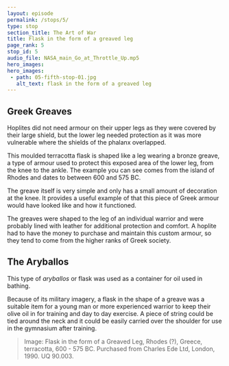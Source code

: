 ```yaml
---
layout: episode
permalink: /stops/5/
type: stop
section_title: The Art of War 
title: Flask in the form of a greaved leg
page_rank: 5
stop_id: 5
audio_file: NASA_main_Go_at_Throttle_Up.mp5
hero_images:
hero_images:
 - path: 05-fifth-stop-01.jpg
   alt_text: flask in the form of a greaved leg 
---
```


## Greek Greaves

Hoplites did not need armour on their upper legs as they were covered by their large shield, but the lower leg needed protection as it was more vulnerable where the shields of the phalanx overlapped. 

This moulded terracotta flask is shaped like a leg wearing a bronze greave, a type of armour used to protect this exposed area of the lower leg, from the knee to the ankle. The example you can see comes from the island of Rhodes and dates to between 600 and 575 BC. 

The greave itself is very simple and only has a small amount of decoration at the knee. It provides a useful example of that this piece of Greek armour would have looked like and how it functioned. 

The greaves were shaped to the leg of an individual warrior and were probably lined with leather for additional protection and comfort. A hoplite had to have the money to purchase and maintain this custom armour, so they tend to come from the higher ranks of Greek society. 

## The Aryballos

This type of <i>aryballos</i> or flask was used as a container for oil used in bathing. 

Because of its military imagery, a flask in the shape of a greave was a suitable item for a young man or more experienced warrior to keep their olive oil in for training and day to day exercise. A piece of string could be tied around the neck and it could be easily carried over the shoulder for use in the gymnasium after training. 

> Image: Flask in the form of a Greaved Leg, Rhodes (?), Greece, terracotta, 600 - 575 BC. Purchased from Charles Ede Ltd, London, 1990. UQ 90.003.
